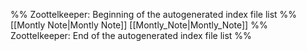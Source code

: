 %% Zoottelkeeper: Beginning of the autogenerated index file list  %%
 [[Montly Note|Montly Note]]
 [[Montly_Note|Montly_Note]]
%% Zoottelkeeper: End of the autogenerated index file list  %%
